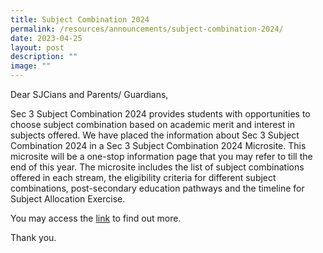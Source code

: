```yaml
---
title: Subject Combination 2024
permalink: /resources/announcements/subject-combination-2024/
date: 2023-04-25
layout: post
description: ""
image: ""
---
```

Dear SJCians and Parents/ Guardians,

Sec 3 Subject Combination 2024 provides students with opportunities to choose subject combination based on academic merit and interest in subjects offered. We have placed the information about Sec 3 Subject Combination 2024 in a Sec 3 Subject Combination 2024 Microsite. This microsite will be a one-stop information page that you may refer to till the end of this year. The microsite includes the list of subject combinations offered in each stream, the eligibility criteria for different subject combinations, post-secondary education pathways and the timeline for Subject Allocation Exercise.

You may access the [link](https://sites.google.com/view/sec-2-subject-combination/home?authuser=0) to find out more.

Thank you.